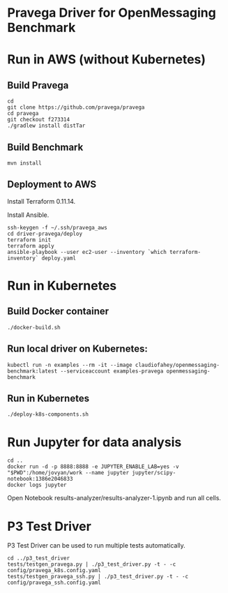 # Pravega Driver for OpenMessaging Benchmark

# Run in AWS (without Kubernetes)

## Build Pravega

```
cd
git clone https://github.com/pravega/pravega
cd pravega
git checkout f273314
./gradlew install distTar
```

## Build Benchmark

```
mvn install
```

## Deployment to AWS

Install Terraform 0.11.14.

Install Ansible.

```
ssh-keygen -f ~/.ssh/pravega_aws
cd driver-pravega/deploy
terraform init
terraform apply
ansible-playbook --user ec2-user --inventory `which terraform-inventory` deploy.yaml
```

# Run in Kubernetes

## Build Docker container

```
./docker-build.sh
```

## Run local driver on Kubernetes:
```
kubectl run -n examples --rm -it --image claudiofahey/openmessaging-benchmark:latest --serviceaccount examples-pravega openmessaging-benchmark
```

## Run in Kubernetes

```
./deploy-k8s-components.sh
```

# Run Jupyter for data analysis

```
cd ..
docker run -d -p 8888:8888 -e JUPYTER_ENABLE_LAB=yes -v "$PWD":/home/jovyan/work --name jupyter jupyter/scipy-notebook:1386e2046833
docker logs jupyter
```

Open Notebook results-analyzer/results-analyzer-1.ipynb and run all cells.

# P3 Test Driver

P3 Test Driver can be used to run multiple tests automatically.

```
cd ../p3_test_driver
tests/testgen_pravega.py | ./p3_test_driver.py -t - -c config/pravega_k8s.config.yaml
tests/testgen_pravega_ssh.py | ./p3_test_driver.py -t - -c config/pravega_ssh.config.yaml
```
